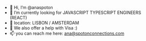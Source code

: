 - 👋 Hi, I’m @anaspoton
- 👀 I’m currently looking for JAVASCRIPT TYPESCRIPT ENGINEERS (REACT) 
- 🌱 location: LISBON / AMSTERDAM 
- 💞️ We also offer a help with Visa :)
- 📫 you can reach me here: ana@spotonconnections.com

<!---
anaspoton/anaspoton is a ✨ special ✨ repository because its `README.md` (this file) appears on your GitHub profile.
You can click the Preview link to take a look at your changes.
--->
